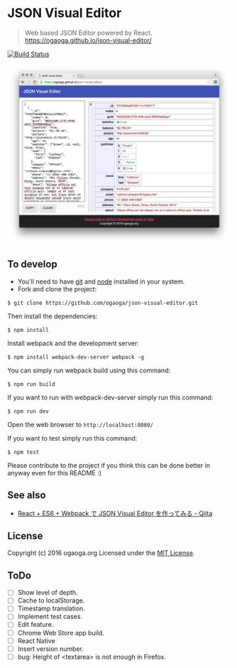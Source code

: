 # JSON Visual Editor

> Web based JSON Editor powered by React.
> https://ogaoga.github.io/json-visual-editor/

[![Build Status][travis-image]][travis-url]

![json-visual-editor](resources/json-visual-editor.png?raw=true)

## To develop

* You'll need to have [git](https://git-scm.com/) and [node](https://nodejs.org/en/) installed in your system.
* Fork and clone the project:

```
$ git clone https://github.com/ogaoga/json-visual-editor.git
```

Then install the dependencies:

```
$ npm install
```

Install webpack and the development server:

```
$ npm install webpack-dev-server webpack -g
```

You can simply run webpack build using this command: 

```
$ npm run build
```

If you want to run with webpack-dev-server simply run this command: 

```
$ npm run dev
```

Open the web browser to `http://localhost:8080/`

If you want to test simply run this command: 

```
$ npm test
```

Please contribute to the project if you think this can be done better in anyway even for this README :)

## See also

* [React + ES6 + Webpack で JSON Visual Editor を作ってみる - Qiita](http://qiita.com/ogaoga/items/1dae5586601e6900c3f1)

## License

Copyright (c) 2016 ogaoga.org
Licensed under the [MIT License](LICENSE).

[travis-image]: https://img.shields.io/travis/ogaoga/json-visual-editor/develop.svg?style=flat
[travis-url]: https://travis-ci.org/ogaoga/json-visual-editor

## ToDo

- [ ] Show level of depth.
- [ ] Cache to localStorage.
- [ ] Timestamp translation.
- [ ] Implement test cases.
- [ ] Edit feature.
- [ ] Chrome Web Store app build.
- [ ] React Native
- [ ] Insert version number.
- [ ] bug: Height of &lt;textarea&gt; is not enough in Firefox.
